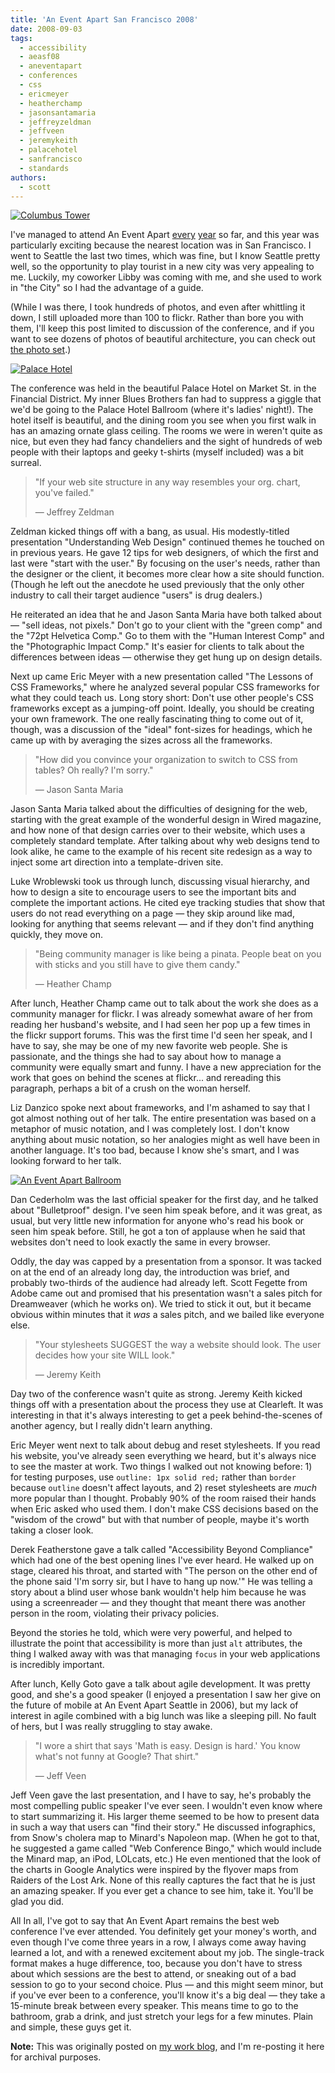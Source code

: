 ```yaml
---
title: 'An Event Apart San Francisco 2008'
date: 2008-09-03
tags:
  - accessibility
  - aeasf08
  - aneventapart
  - conferences
  - css
  - ericmeyer
  - heatherchamp
  - jasonsantamaria
  - jeffreyzeldman
  - jeffveen
  - jeremykeith
  - palacehotel
  - sanfrancisco
  - standards
authors:
  - scott
---
```


[![Columbus Tower](/images/2795113450_1681dbbe3b.jpg)](http://www.flickr.com/photos/spaceninja/2795113450/)

I've managed to attend An Event Apart [every](http://spaceninja.local/an-event-apart-seattle-liveblogging-the-event/) [year](http://spaceninja.local/an-event-apart-seattle-2007/) so far, and this year was particularly exciting because the nearest location was in San Francisco. I went to Seattle the last two times, which was fine, but I know Seattle pretty well, so the opportunity to play tourist in a new city was very appealing to me. Luckily, my coworker Libby was coming with me, and she used to work in "the City" so I had the advantage of a guide.

(While I was there, I took hundreds of photos, and even after whittling it down, I still uploaded more than 100 to flickr. Rather than bore you with them, I'll keep this post limited to discussion of the conference, and if you want to see dozens of photos of beautiful architecture, you can check out [the photo set](http://flickr.com/photos/spaceninja/sets/72157606932652142/).)

[![Palace Hotel](/images/2794443907_b885b48101.jpg)](http://www.flickr.com/photos/spaceninja/2794443907/)

The conference was held in the beautiful Palace Hotel on Market St. in the Financial District. My inner Blues Brothers fan had to suppress a giggle that we'd be going to the Palace Hotel Ballroom (where it's ladies' night!). The hotel itself is beautiful, and the dining room you see when you first walk in has an amazing ornate glass ceiling. The rooms we were in weren't quite as nice, but even they had fancy chandeliers and the sight of hundreds of web people with their laptops and geeky t-shirts (myself included) was a bit surreal.

> "If your web site structure in any way resembles your org. chart, you've failed."
>
> — Jeffrey Zeldman

Zeldman kicked things off with a bang, as usual. His modestly-titled presentation "Understanding Web Design" continued themes he touched on in previous years. He gave 12 tips for web designers, of which the first and last were "start with the user." By focusing on the user's needs, rather than the designer or the client, it becomes more clear how a site should function. (Though he left out the anecdote he used previously that the only other industry to call their target audience "users" is drug dealers.)

He reiterated an idea that he and Jason Santa Maria have both talked about — "sell ideas, not pixels." Don't go to your client with the "green comp" and the "72pt Helvetica Comp." Go to them with the "Human Interest Comp" and the "Photographic Impact Comp." It's easier for clients to talk about the differences between ideas — otherwise they get hung up on design details.

Next up came Eric Meyer with a new presentation called "The Lessons of CSS Frameworks," where he analyzed several popular CSS frameworks for what they could teach us. Long story short: Don't use other people's CSS frameworks except as a jumping-off point. Ideally, you should be creating your own framework. The one really fascinating thing to come out of it, though, was a discussion of the "ideal" font-sizes for headings, which he came up with by averaging the sizes across all the frameworks.

> "How did you convince your organization to switch to CSS from tables? Oh really? I'm sorry."
>
> — Jason Santa Maria

Jason Santa Maria talked about the difficulties of designing for the web, starting with the great example of the wonderful design in Wired magazine, and how none of that design carries over to their website, which uses a completely standard template. After talking about why web designs tend to look alike, he came to the example of his recent site redesign as a way to inject some art direction into a template-driven site.

Luke Wroblewski took us through lunch, discussing visual hierarchy, and how to design a site to encourage users to see the important bits and complete the important actions. He cited eye tracking studies that show that users do not read everything on a page — they skip around like mad, looking for anything that seems relevant — and if they don't find anything quickly, they move on.

> "Being community manager is like being a pinata. People beat on you with sticks and you still have to give them candy."
>
> — Heather Champ

After lunch, Heather Champ came out to talk about the work she does as a community manager for flickr. I was already somewhat aware of her from reading her husband's website, and I had seen her pop up a few times in the flickr support forums. This was the first time I'd seen her speak, and I have to say, she may be one of my new favorite web people. She is passionate, and the things she had to say about how to manage a community were equally smart and funny. I have a new appreciation for the work that goes on behind the scenes at flickr... and rereading this paragraph, perhaps a bit of a crush on the woman herself.

Liz Danzico spoke next about frameworks, and I'm ashamed to say that I got almost nothing out of her talk. The entire presentation was based on a metaphor of music notation, and I was completely lost. I don't know anything about music notation, so her analogies might as well have been in another language. It's too bad, because I know she's smart, and I was looking forward to her talk.

[![An Event Apart Ballroom](/images/2794383827_d3bdac46e1.jpg)](http://www.flickr.com/photos/spaceninja/2794383827/)

Dan Cederholm was the last official speaker for the first day, and he talked about "Bulletproof" design. I've seen him speak before, and it was great, as usual, but very little new information for anyone who's read his book or seen him speak before. Still, he got a ton of applause when he said that websites don't need to look exactly the same in every browser.

Oddly, the day was capped by a presentation from a sponsor. It was tacked on at the end of an already long day, the introduction was brief, and probably two-thirds of the audience had already left. Scott Fegette from Adobe came out and promised that his presentation wasn't a sales pitch for Dreamweaver (which he works on). We tried to stick it out, but it became obvious within minutes that it _was_ a sales pitch, and we bailed like everyone else.

> "Your stylesheets SUGGEST the way a website should look. The user decides how your site WILL look."
>
> — Jeremy Keith

Day two of the conference wasn't quite as strong. Jeremy Keith kicked things off with a presentation about the process they use at Clearleft. It was interesting in that it's always interesting to get a peek behind-the-scenes of another agency, but I really didn't learn anything.

Eric Meyer went next to talk about debug and reset stylesheets. If you read his website, you've already seen everything we heard, but it's always nice to see the master at work. Two things I walked out not knowing before: 1) for testing purposes, use `outline: 1px solid red;` rather than `border` because `outline` doesn't affect layouts, and 2) reset stylesheets are _much_ more popular than I thought. Probably 90% of the room raised their hands when Eric asked who used them. I don't make CSS decisions based on the "wisdom of the crowd" but with that number of people, maybe it's worth taking a closer look.

Derek Featherstone gave a talk called "Accessibility Beyond Compliance" which had one of the best opening lines I've ever heard. He walked up on stage, cleared his throat, and started with "The person on the other end of the phone said 'I'm sorry sir, but I have to hang up now.'" He was telling a story about a blind user whose bank wouldn't help him because he was using a screenreader — and they thought that meant there was another person in the room, violating their privacy policies.

Beyond the stories he told, which were very powerful, and helped to illustrate the point that accessibility is more than just `alt` attributes, the thing I walked away with was that managing `focus` in your web applications is incredibly important.

After lunch, Kelly Goto gave a talk about agile development. It was pretty good, and she's a good speaker (I enjoyed a presentation I saw her give on the future of mobile at An Event Apart Seattle in 2006), but my lack of interest in agile combined with a big lunch was like a sleeping pill. No fault of hers, but I was really struggling to stay awake.

> "I wore a shirt that says 'Math is easy. Design is hard.' You know what's not funny at Google? That shirt."
>
> — Jeff Veen

Jeff Veen gave the last presentation, and I have to say, he's probably the most compelling public speaker I've ever seen. I wouldn't even know where to start summarizing it. His larger theme seemed to be how to present data in such a way that users can "find their story." He discussed infographics, from Snow's cholera map to Minard's Napoleon map. (When he got to that, he suggested a game called "Web Conference Bingo," which would include the Minard map, an iPod, LOLcats, etc.) He even mentioned that the look of the charts in Google Analytics were inspired by the flyover maps from Raiders of the Lost Ark. None of this really captures the fact that he is just an amazing speaker. If you ever get a chance to see him, take it. You'll be glad you did.

All In all, I've got to say that An Event Apart remains the best web conference I've ever attended. You definitely get your money's worth, and even though I've come three years in a row, I always come away having learned a lot, and with a renewed excitement about my job. The single-track format makes a huge difference, too, because you don't have to stress about which sessions are the best to attend, or sneaking out of a bad session to go to your second choice. Plus — and this might seem minor, but if you've ever been to a conference, you'll know it's a big deal — they take a 15-minute break between every speaker. This means time to go to the bathroom, grab a drink, and just stretch your legs for a few minutes. Plain and simple, these guys get it.

**Note:** This was originally posted on [my work blog](http://blogs.popart.com/scott-vandehey/), and I'm re-posting it here for archival purposes.
